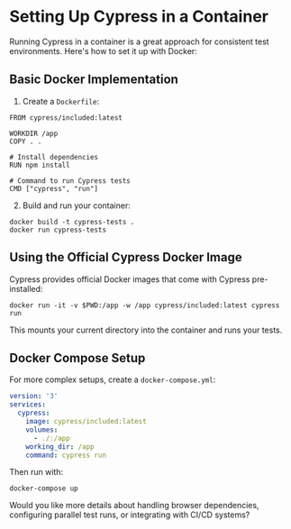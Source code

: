 # Setting Up Cypress in a Container

Running Cypress in a container is a great approach for consistent test environments. Here's how to set it up with Docker:

## Basic Docker Implementation

1. Create a `Dockerfile`:
```
FROM cypress/included:latest

WORKDIR /app
COPY . .

# Install dependencies
RUN npm install

# Command to run Cypress tests
CMD ["cypress", "run"]
```

2. Build and run your container:
```
docker build -t cypress-tests .
docker run cypress-tests
```

## Using the Official Cypress Docker Image

Cypress provides official Docker images that come with Cypress pre-installed:

```
docker run -it -v $PWD:/app -w /app cypress/included:latest cypress run
```

This mounts your current directory into the container and runs your tests.

## Docker Compose Setup

For more complex setups, create a `docker-compose.yml`:
```yaml
version: '3'
services:
  cypress:
    image: cypress/included:latest
    volumes:
      - ./:/app
    working_dir: /app
    command: cypress run
```

Then run with:
```
docker-compose up
```

Would you like more details about handling browser dependencies, configuring parallel test runs, or integrating with CI/CD systems?